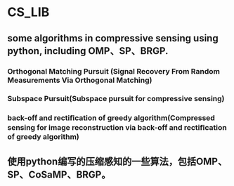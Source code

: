 # CS_LIB
## some algorithms in compressive sensing using python, including OMP、SP、BRGP.
### Orthogonal Matching Pursuit (Signal Recovery From Random Measurements Via Orthogonal Matching)
### Subspace Pursuit(Subspace pursuit for compressive sensing)
### back-off and rectiﬁcation of greedy algorithm(Compressed sensing for image reconstruction via back-off and rectiﬁcation of greedy algorithm)
## 使用python编写的压缩感知的一些算法，包括OMP、SP、CoSaMP、BRGP。
